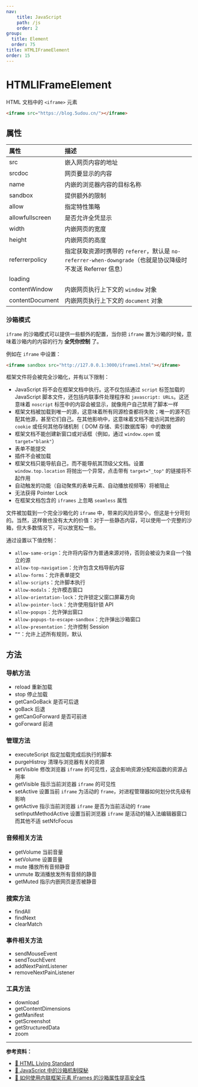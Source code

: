 ```yaml
---
nav:
    title: JavaScript
    path: /js
    order: 2
group:
  title: Element
  order: 75
title: HTMLIFrameElement
order: 15
---
```


# HTMLIFrameElement

HTML 文档中的 `<iframe>` 元素

```html
<iframe src="https://blog.5udou.cn/"></iframe>
```

## 属性

| 属性            | 描述                                                                                                        |
| :-------------- | :---------------------------------------------------------------------------------------------------------- |
| src             | 嵌入网页内容的地址                                                                                          |
| srcdoc          | 网页要显示的内容                                                                                            |
| name            | 内嵌的浏览器内容的目标名称                                                                                  |
| sandbox         | 提供额外的限制                                                                                              |
| allow           | 指定特性策略                                                                                                |
| allowfullscreen | 是否允许全凭显示                                                                                            |
| width           | 内嵌网页的宽度                                                                                              |
| height          | 内嵌网页的高度                                                                                              |
| referrerpolicy  | 指定获取资源时携带的 `referer`，默认是 `no-referrer-when-downgrade`（也就是协议降级时不发送 Referrer 信息） |
| loading         |                                                                                                             |
| contentWindow   | 内嵌网页执行上下文的 `window` 对象                                                                          |
| contentDocument | 内嵌网页执行上下文的 `document` 对象                                                                        |

### 沙箱模式

`iframe` 的沙箱模式可以提供一些额外的配置，当你把 `iframe` 置为沙箱的时候，意味着沙箱内的内容的行为 **全凭你控制** 了。

例如在 `iframe` 中设置：

```html
<iframe sandbox src="http://127.0.0.1:3000/iframe1.html"></iframe>
```

框架文件将会被完全沙箱化，并有以下限制：

- JavaScript 将不会在框架文档中执行。这不仅包括通过 `script` 标签加载的 JavaScript 脚本文件，还包括内联事件处理程序和 `javascript: URLs`。这还意味着 `noscript` 标签中的内容会被显示，就像用户自己禁用了脚本一样
- 框架文档被加载到唯一的源，这意味着所有同源检查都将失败；唯一的源不匹配其他源，甚至它们自己。在其他影响中，这意味着文档不能访问其他源的 `cookie` 或任何其他存储机制（ DOM 存储、索引数据库等）中的数据
- 框架文档不能创建新窗口或对话框（例如，通过 `window.open` 或 `target="blank"`）
- 表单不能提交
- 插件不会被加载
- 框架文档只能导航自己，而不能导航其顶级父文档。设置 `window.top.location` 将抛出一个异常，点击带有 `target="_top"` 的链接将不起作用
- 自动触发的功能（自动聚焦的表单元素、自动播放视频等）将被阻止
- 无法获得 Pointer Lock
- 在框架文档包含的 `iframes` 上忽略 `seamless` 属性

文件被加载到一个完全沙箱化的 `iframe` 中，带来的风险非常小，但这是十分苛刻的。当然，这样做也没有太大的价值：对于一些静态内容，可以使用一个完整的沙箱，但大多数情况下，可以放宽松一些。

通过设置以下值控制：

- `allow-same-orign`：允许将内容作为普通来源对待，否则会被设为来自一个独立的源
- `allow-top-navigation`：允许包含文档导航内容
- `allow-forms`：允许表单提交
- `allow-scripts`：允许脚本执行
- `allow-modals`：允许模态窗口
- `allow-orientation-lock`：允许锁定父窗口屏幕方向
- `allow-pointer-lock`：允许使用指针锁 API
- `allow-popups`：允许弹出窗口
- `allow-popups-to-escape-sandbox`：允许弹出沙箱窗口
- `allow-presentation`：允许控制 Session
- `”“`：允许上述所有规则，默认

## 方法

### 导航方法

- reload 重新加载
- stop 停止加载
- getCanGoBack 是否可后退
- goBack 后退
- getCanGoForward 是否可前进
- goForward 前进

### 管理方法

- executeScript 指定加载完成后执行的脚本
- purgeHistroy 清理与浏览器有关的资源
- setVisible 修改浏览器 `iframe` 的可见性，这会影响资源分配和函数的资源占用率
- getVisible 指示当前浏览器 `iframe` 的可见性
- setActive 设置当前 `iframe` 为活动的 `frame`，对进程管理器如何划分优先级有影响
- getActive 指示当前浏览器 `iframe` 是否为当前活动的 `frame`
  setInputMethodActive 设置当前浏览器 `iframe` 是活动的输入法编辑器窗口而其他不适
  setNfcFocus

### 音频相关方法

- getVolume 当前音量
- setVolume 设置音量
- mute 播放所有音频静音
- unmute 取消播放发所有音频的静音
- getMuted 指示内嵌网页是否被静音

### 搜索方法

- findAll
- findNext
- clearMatch

### 事件相关方法

- sendMouseEvent
- sendTouchEvent
- addNextPaintListener
- removeNextPainListener

### 工具方法

- download
- getContentDimensions
- getManifest
- getScreenshot
- getStructuredData
- zoom

---

**参考资料：**

- [📖 HTML Living Standard](https://html.spec.whatwg.org/multipage/iframe-embed-object.html#the-iframe-element)
- [📝 JavaScript 中的沙箱机制探秘](https://cloud.tencent.com/developer/article/1174904)
- [📝 如何使用内联框架元素 IFrames 的沙箱属性提高安全性](https://juejin.im/post/6844904191064801294)
